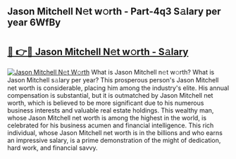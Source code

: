 ## Jason Mitchell N𝚎t w𝚘rth - Part-4q3 S𝚊lary per year 6WfBy

# <h2><a href="http://gc0ken.nevu.top/?p=Jason+Mitchell">🔗 👉🔴 Jason Mitchell N𝚎t w𝚘rth - S𝚊lary</a></h2>

[![Jason Mitchell N𝚎t W𝚘rth](https://i.imgur.com/Oavwk0R.jpeg)](http://gc0ken.nevu.top/?p=Jason+Mitchell)
What is Jason Mitchell n𝚎t w𝚘rth? What is Jason Mitchell s𝚊lary per year?
This prosperous person's Jason Mitchell net worth is considerable, placing him among the industry's elite. His annual compensation is substantial, but it is outmatched by Jason Mitchell net worth, which is believed to be more significant due to his numerous business interests and valuable real estate holdings. This wealthy man, whose Jason Mitchell net worth is among the highest in the world, is celebrated for his business acumen and financial intelligence. This rich individual, whose Jason Mitchell net worth is in the billions and who earns an impressive salary, is a prime demonstration of the might of dedication, hard work, and financial savvy.
